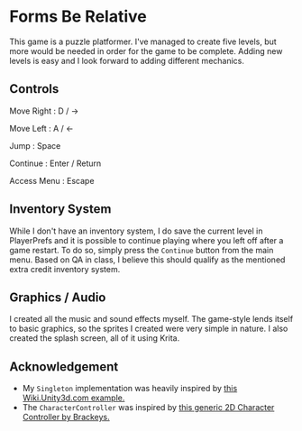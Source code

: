 # Forms Be Relative
This game is a puzzle platformer. I've managed to create five levels, but more would be needed in order for the game to be complete. Adding new levels is easy and I look forward to adding different mechanics.

## Controls
Move Right  : D / ->

Move Left   : A / <-

Jump        : Space

Continue    : Enter / Return

Access Menu : Escape

## Inventory System
While I don't have an inventory system, I do save the current level in PlayerPrefs and it is possible to continue playing where you left off after a game restart. To do so, simply press the `Continue` button from the main menu. Based on QA in class, I believe this should qualify as the mentioned extra credit inventory system.

## Graphics / Audio
I created all the music and sound effects myself.
The game-style lends itself to basic graphics, so the sprites I created were very simple in nature. I also created the splash screen, all of it using Krita.

## Acknowledgement
- My `Singleton` implementation was heavily inspired by [this Wiki.Unity3d.com example.](http://wiki.unity3d.com/index.php?title=Singleton&oldid=20231)
- The `CharacterController` was inspired by [this generic 2D Character Controller by Brackeys.](https://github.com/Brackeys/2D-Character-Controller/blob/master/CharacterController2D.cs)


